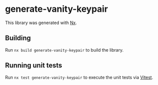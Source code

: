 # generate-vanity-keypair

This library was generated with [Nx](https://nx.dev).

## Building

Run `nx build generate-vanity-keypair` to build the library.

## Running unit tests

Run `nx test generate-vanity-keypair` to execute the unit tests via [Vitest](https://vitest.dev/).
